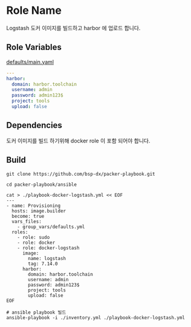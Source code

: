 Role Name
=========

Logstash 도커 이미지를 빌드하고 harbor 에 업로드 합니다.

Role Variables
--------------

[defaults/main.yaml](./defaults/main.yml)
```yaml
---
harbor:
  domain: harbor.toolchain
  username: admin
  password: admin123$
  project: tools
  upload: false
```

Dependencies
------------

도커 이미지를 빌드 하기위해 docker role 이 포함 되어야 합니다.


Build
----------------

```shell
git clone https://github.com/bsp-dx/packer-playbook.git

cd packer-playbook/ansible

cat > ./playbook-docker-logstash.yml << EOF
---
- name: Provisioning
  hosts: image.builder
  become: true
  vars_files:
    - group_vars/defaults.yml
  roles:
    - role: sudo
    - role: docker  
    - role: docker-logstash
      image:
        name: logstash
        tag: 7.14.0
      harbor:
        domain: harbor.toolchain
        username: admin
        password: admin123$
        project: tools
        upload: false
EOF

# ansible playbook 빌드 
ansible-playbook -i ./inventory.yml ./playbook-docker-logstash.yml
```
